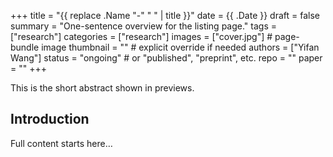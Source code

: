 +++
title = "{{ replace .Name "-" " " | title }}"
date = {{ .Date }}
draft = false
summary = "One-sentence overview for the listing page."
tags = ["research"]
categories = ["research"]
images = ["cover.jpg"]      # page-bundle image
thumbnail = ""              # explicit override if needed
authors = ["Yifan Wang"]
status = "ongoing"          # or "published", "preprint", etc.
repo = ""
paper = ""
+++

<!-- Write a short abstract above the 'more' line to control summary. -->
This is the short abstract shown in previews.

<!--more-->

## Introduction

Full content starts here…
